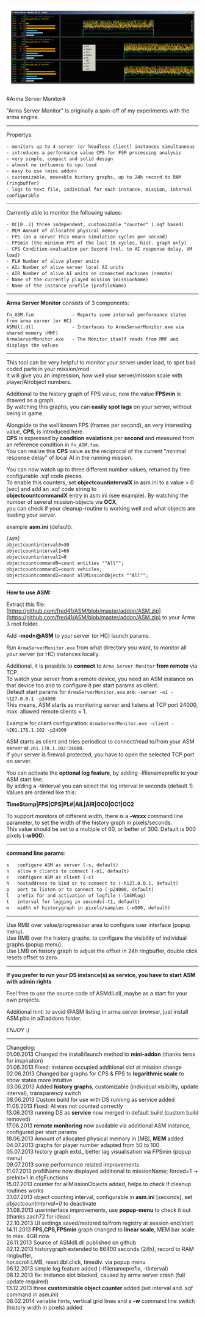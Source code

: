 ![](picture/ASM.png)

#Arma Server Monitor#

"Arma Server Monitor" is originally a spin-off of my experiments with the arma engine.

----------

Propertys:

	- monitors up to 4 server (or headless client) instances simultaneous 
	- introduces a performance value CPS for FSM processing analysis
	- very simple, compact and solid design
	- almost no influence to cpu load
	- easy to use (mini addon)
	- customizable, moveable history graphs, up to 24h record to RAM (ringbuffer)
	- logs to text file, individual for each instance, mission, interval configurable  	

----------

Currently able to monitor the following values:

	- OC[0..2] three independent, customizable "counter" (.sqf based)  
	- MEM Amount of allocated physical memory
	- FPS (on a server this means simulation cycles per second)
	- FPSmin (the minimum FPS of the last 16 cycles, hist. graph only)
	- CPS Condition-evaluation per Second (rel. to AI response delay, VM load)
	- PL# Number of alive player units
	- AIL Number of alive server local AI units
	- AIR Number of alive AI units on connected machines (remote)
	- Name of the currently played mission (missionName)
	- Name of the instance profile (profileName)

----------

**Arma Server Monitor** consists of 3 components:

	fn_ASM.fsm 				- Reports some internal performance states from arma server (or HC)
	ASMdll.dll 				- Interfaces to ArmaServerMonitor.exe via shared memory (MMF)
	ArmaServerMonitor.exe 	- The Monitor itself reads from MMF and displays the values
	
-------

This tool can be very helpful to monitor your server under load, to spot bad coded parts in your mission/mod.    
It will give you an impression, how well your server/mission scale with player/AI/object numbers.

Additional to the history graph of FPS value, now the value **FPSmin** is drawed as a graph.   
By watching this graphs, you can **easily spot lags** on your server, without being in game.

Alongside to the well known FPS (frames per second), an very interesting value, **CPS**, is introduced here.    
**CPS** is expressed by **condition** **evalations** per **second** and measured from an reference condition in `fn_ASM.fsm`.    
You can realize this **CPS** value as the reciprocal of the current "minimal response delay" of local AI in the running mission.    

You can now watch up to three different number values, returned by free configurable .sqf code pieces.   
To enable this counters, set **objectcountintervalX** in asm.ini to a value > 0 [sec] and add an .sqf code string to     
**objectcountcommandX** entry in asm.ini (see example). By watching the number of several mission-objects via **OCX**,    
you can check if your cleanup-routine is working well and what objects are loading your server.     

example **asm.ini** (default):

    [ASM]
    objectcountinterval0=30
    objectcountinterval1=60
    objectcountinterval2=0
    objectcountcommand0=count entities ""All"";
    objectcountcommand1=count vehicles;
    objectcountcommand2=count allMissionObjects ""All"";

----------

**How to use ASM:**

Extract this file: [https://github.com/fred41/ASM/blob/master/addon/ASM.zip](https://github.com/fred41/ASM/blob/master/addon/ASM.zip)    to your Arma 3 root folder.

Add **-mod=@ASM** to your server (or HC) launch params.     

Run `ArmaServerMonitor.exe` from what directory you want, to monitor all your server (or HC) instances locally.

Additional, it is possible to **connect** to `Arma Server Monitor` **from remote** via TCP.   
To watch your server from a remote device, you need an ASM instance on that device too and to configure it per start params as client.     
Default start params for `ArmaServerMonitor.exe` are: `-server -n1 -h127.0.0.1 -p24000`   
This means, ASM starts as monitoring server and listens at TCP port 24000, max. allowed remote clients = 1.

Example for client configuration: `ArmaServerMonitor.exe -client -h201.178.1.102 -p24000`

ASM starts as client and tries periodical to connect/read to/from your ASM  server at `201.178.1.102:24000`.   
If your server is firewall protected, you have to open the selected TCP port on server.

You can activate the **optional log feature**, by adding -lfilenameprefix to your ASM start line.   
By adding a -tinterval you can select the log interval in seconds (default 1).
Values are ordered like this:

**TimeStamp|FPS|CPS|PL#|AIL|AIR|OC0|OC1|OC2**

To support monitors of different width, there is a **-wxxx** command line parameter, to set the width of the history graph in pixels/seconds.     
This value should be set to a multiple of 60, or better of 300. Default is 900 pixels (**-w900**).   
   
---
**command line params**:    

	s   configure ASM as server (-s, default)
	n   allow n clients to connect (-n1, default)
	c   configure ASM as client (-c)
	h	hostaddress to bind or to connect to (-h127.0.0.1, default)	
	p	port to listen or to connect to (-p24000, default)
	l   prefix for and activation of logfile (-lASMlog)
	t   interval for logging in seconds(-t1, default)
	w	width of historygraph in pixels/samples (-w900, default)

---

Use RMB over value/progressbar area to configure user interface (popup menu).   
Use RMB over the history graphs, to configure the visibility of individual graphs (popup menu).   
Use LMB on history graph to adjust the offset in 24h ringbuffer, double click resets offset to zero.   

---

**If you prefer to run your DS instance(s) as service, you have to start ASM with admin rights**     

Feel free to use the source code of ASMdll.dll, maybe as a start for your own projects.

Additional hint: to avoid @ASM listing in arma server browser, just install ASM.pbo in a3\addons folder.    

*ENJOY :)*     


---

Changelog:    
01.06.2013 Changed the install/launch method to **mini-addon** (thanks terox for inspiration)    
01.06.2013 Fixed: instance occupied additional slot at mission change    
02.06.2013 Changed bar graphs for CPS & FPS to **logarithmic scale** to show states more intuitive   
03.06.2013 Added **history graphs**, customizable (individual visibility, update interval), transparency switch    
08.06.2013 Custom build for use with DS running as service added   
11.06.2013 Fixed: AI was not counted correctly    
13.06.2013 running DS as **service** now merged in default build (custom build removed)    
17.06.2013 **remote monitoring** now available via additional ASM instance, configured per start params      
18.06.2013 Amount of allocated physical memory in [MB], **MEM** added      
04.07.2013 graphs for player number adapted from 50 to 100    
05.07.2013 history graph extd., better lag visualisation via FPSmin (popup menu)     
09.07.2013 some performance related improvements          
11.07.2013 profilName now displayed additional to missionName; forced=1 -> preInit=1 in cfgFunctions      
15.07.2013 counter for allMissionObjects added, helps to check if cleanup routines works                  
31.07.2013 object counting interval, configurable in **asm.ini** [seconds], set *objectcountinterval=0* to deactivate          
31.08.2013 userinterface improvements, use **popup-menu** to check it out (thanks zach72 for ideas)    
22.10.2013 UI settings saved/restored to/from registry at session end/start      
14.11.2013 **FPS,CPS,FPSmin** graph changed to **linear scale**, MEM bar scale to max. 4GB now    
26.11.2013 Source of ASMdll.dll published on github        
02.12.2013 historygraph extended to 86400 seconds (24h), record to RAM ringbuffer,   
hor.scroll:LMB, reset:dbl.click,   timediv. via popup menu     
06.12.2013 simple log feature added (-lfilenameprefix, -tinterval)   
08.12.2013 fix: instance slot blocked, caused by arma server crash (full update required)      
13.12.2013 three **customizable object counter** added (set interval and .sqf command in asm.ini)   
08.02.2014 variable hints, vertical grid lines and a **-w** command line switch (history width in pixels) added   
      
